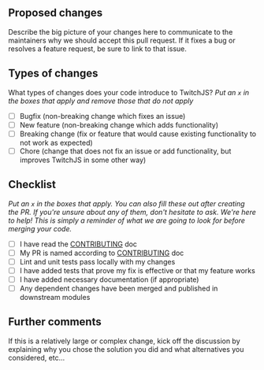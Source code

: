 ## Proposed changes

Describe the big picture of your changes here to communicate to the maintainers
why we should accept this pull request. If it fixes a bug or resolves a feature
request, be sure to link to that issue.

## Types of changes

What types of changes does your code introduce to TwitchJS? _Put an `x` in the
boxes that apply and remove those that do not apply_

* [ ] Bugfix (non-breaking change which fixes an issue)
* [ ] New feature (non-breaking change which adds functionality)
* [ ] Breaking change (fix or feature that would cause existing functionality to
      not work as expected)
* [ ] Chore (change that does not fix an issue or add functionality, but
      improves TwitchJS in some other way)

## Checklist

_Put an `x` in the boxes that apply. You can also fill these out after creating
the PR. If you're unsure about any of them, don't hesitate to ask. We're here to
help! This is simply a reminder of what we are going to look for before merging
your code._

* [ ] I have read the
      [CONTRIBUTING](https://github.com/twitch-devs/twitch-js/blob/master/CONTRIBUTING.md)
      doc
* [ ] My PR is named according to
      [CONTRIBUTING](https://github.com/twitch-devs/twitch-js/blob/master/CONTRIBUTING.md)
      doc
* [ ] Lint and unit tests pass locally with my changes
* [ ] I have added tests that prove my fix is effective or that my feature works
* [ ] I have added necessary documentation (if appropriate)
* [ ] Any dependent changes have been merged and published in downstream modules

## Further comments

If this is a relatively large or complex change, kick off the discussion by
explaining why you chose the solution you did and what alternatives you
considered, etc...
